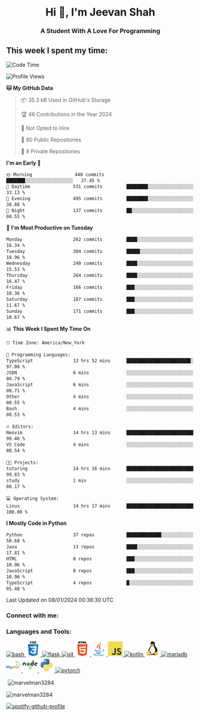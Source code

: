 <h1 align="center">Hi 👋, I'm Jeevan Shah</h1>
<h3 align="center">A Student With A Love For Programming</h3>

## This week I spent my time:

<!--START_SECTION:waka-->
![Code Time](http://img.shields.io/badge/Code%20Time-435%20hrs%2043%20mins-blue)

![Profile Views](http://img.shields.io/badge/Profile%20Views-0-blue)

**🐱 My GitHub Data** 

> 📦 35.3 kB Used in GitHub's Storage 
 > 
> 🏆 46 Contributions in the Year 2024
 > 
> 🚫 Not Opted to Hire
 > 
> 📜 80 Public Repositories 
 > 
> 🔑 8 Private Repositories 
 > 
**I'm an Early 🐤** 

```text
🌞 Morning                440 commits         ███████░░░░░░░░░░░░░░░░░░   27.45 % 
🌆 Daytime                531 commits         ████████░░░░░░░░░░░░░░░░░   33.13 % 
🌃 Evening                495 commits         ████████░░░░░░░░░░░░░░░░░   30.88 % 
🌙 Night                  137 commits         ██░░░░░░░░░░░░░░░░░░░░░░░   08.55 % 
```
📅 **I'm Most Productive on Tuesday** 

```text
Monday                   262 commits         ████░░░░░░░░░░░░░░░░░░░░░   16.34 % 
Tuesday                  304 commits         █████░░░░░░░░░░░░░░░░░░░░   18.96 % 
Wednesday                249 commits         ████░░░░░░░░░░░░░░░░░░░░░   15.53 % 
Thursday                 264 commits         ████░░░░░░░░░░░░░░░░░░░░░   16.47 % 
Friday                   166 commits         ███░░░░░░░░░░░░░░░░░░░░░░   10.36 % 
Saturday                 187 commits         ███░░░░░░░░░░░░░░░░░░░░░░   11.67 % 
Sunday                   171 commits         ███░░░░░░░░░░░░░░░░░░░░░░   10.67 % 
```


📊 **This Week I Spent My Time On** 

```text
🕑︎ Time Zone: America/New_York

💬 Programming Languages: 
TypeScript               13 hrs 52 mins      ████████████████████████░   97.08 % 
JSON                     6 mins              ░░░░░░░░░░░░░░░░░░░░░░░░░   00.79 % 
JavaScript               6 mins              ░░░░░░░░░░░░░░░░░░░░░░░░░   00.71 % 
Other                    4 mins              ░░░░░░░░░░░░░░░░░░░░░░░░░   00.55 % 
Bash                     4 mins              ░░░░░░░░░░░░░░░░░░░░░░░░░   00.53 % 

🔥 Editors: 
Neovim                   14 hrs 13 mins      █████████████████████████   99.46 % 
VS Code                  4 mins              ░░░░░░░░░░░░░░░░░░░░░░░░░   00.54 % 

🐱‍💻 Projects: 
tutoring                 14 hrs 16 mins      █████████████████████████   99.83 % 
study                    1 min               ░░░░░░░░░░░░░░░░░░░░░░░░░   00.17 % 

💻 Operating System: 
Linux                    14 hrs 17 mins      █████████████████████████   100.00 % 
```

**I Mostly Code in Python** 

```text
Python                   37 repos            █████████████░░░░░░░░░░░░   50.68 % 
Java                     13 repos            ████░░░░░░░░░░░░░░░░░░░░░   17.81 % 
HTML                     8 repos             ███░░░░░░░░░░░░░░░░░░░░░░   10.96 % 
JavaScript               8 repos             ███░░░░░░░░░░░░░░░░░░░░░░   10.96 % 
TypeScript               4 repos             █░░░░░░░░░░░░░░░░░░░░░░░░   05.48 % 
```




 Last Updated on 08/01/2024 00:36:30 UTC
<!--END_SECTION:waka-->

<h3 align="left">Connect with me:</h3>
<p align="left">

</p>

<h3 align="left">Languages and Tools:</h3>
<p align="left"> <a href="https://www.gnu.org/software/bash/" target="_blank"> <img src="https://www.vectorlogo.zone/logos/gnu_bash/gnu_bash-icon.svg" alt="bash" width="40" height="40"/> </a> <a href="https://www.w3schools.com/css/" target="_blank"> <img src="https://raw.githubusercontent.com/devicons/devicon/master/icons/css3/css3-original-wordmark.svg" alt="css3" width="40" height="40"/> </a> <a href="https://flask.palletsprojects.com/" target="_blank"> <img src="https://www.vectorlogo.zone/logos/pocoo_flask/pocoo_flask-icon.svg" alt="flask" width="40" height="40"/> </a> <a href="https://git-scm.com/" target="_blank"> <img src="https://www.vectorlogo.zone/logos/git-scm/git-scm-icon.svg" alt="git" width="40" height="40"/> </a> <a href="https://www.w3.org/html/" target="_blank"> <img src="https://raw.githubusercontent.com/devicons/devicon/master/icons/html5/html5-original-wordmark.svg" alt="html5" width="40" height="40"/> </a> <a href="https://www.java.com" target="_blank"> <img src="https://raw.githubusercontent.com/devicons/devicon/master/icons/java/java-original.svg" alt="java" width="40" height="40"/> </a> <a href="https://developer.mozilla.org/en-US/docs/Web/JavaScript" target="_blank"> <img src="https://raw.githubusercontent.com/devicons/devicon/master/icons/javascript/javascript-original.svg" alt="javascript" width="40" height="40"/> </a> <a href="https://kotlinlang.org" target="_blank"> <img src="https://www.vectorlogo.zone/logos/kotlinlang/kotlinlang-icon.svg" alt="kotlin" width="40" height="40"/> </a> <a href="https://www.linux.org/" target="_blank"> <img src="https://raw.githubusercontent.com/devicons/devicon/master/icons/linux/linux-original.svg" alt="linux" width="40" height="40"/> </a> <a href="https://mariadb.org/" target="_blank"> <img src="https://www.vectorlogo.zone/logos/mariadb/mariadb-icon.svg" alt="mariadb" width="40" height="40"/> </a> <a href="https://www.mysql.com/" target="_blank"> <img src="https://raw.githubusercontent.com/devicons/devicon/master/icons/mysql/mysql-original-wordmark.svg" alt="mysql" width="40" height="40"/> </a> <a href="https://nodejs.org" target="_blank"> <img src="https://raw.githubusercontent.com/devicons/devicon/master/icons/nodejs/nodejs-original-wordmark.svg" alt="nodejs" width="40" height="40"/> </a> <a href="https://www.python.org" target="_blank"> <img src="https://raw.githubusercontent.com/devicons/devicon/master/icons/python/python-original.svg" alt="python" width="40" height="40"/> </a> <a href="https://pytorch.org/" target="_blank"> <img src="https://www.vectorlogo.zone/logos/pytorch/pytorch-icon.svg" alt="pytorch" width="40" height="40"/> </a> </p>


<p>&nbsp;<img align="center" src="https://github-readme-stats.vercel.app/api?username=marvelman3284&show_icons=true&locale=en&theme=blue-green" alt="marvelman3284" /></p>

<p><img align="center" src="https://github-readme-streak-stats.herokuapp.com/?user=marvelman3284&theme=blue-green" alt="marvelman3284" /></p>


[![spotify-github-profile](https://spotify-github-profile.vercel.app/api/view?uid=lp0lvf5zzesrwq2hdzmfnkjsq&cover_image=true&theme=default)](https://github.com/kittinan/spotify-github-profile)
